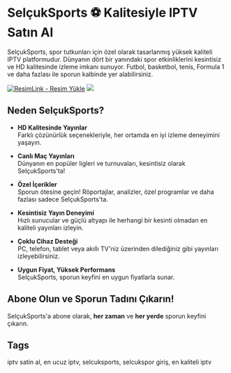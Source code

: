 <meta charset="UTF-8">
<meta name="viewport" content="width=device-width, initial-scale=1.0">

# SelçukSports ⚽ Kalitesiyle IPTV Satın Al

SelçukSports, spor tutkunları için özel olarak tasarlanmış yüksek kaliteli IPTV platformudur. Dünyanın dört bir yanındaki spor etkinliklerini kesintisiz ve HD kalitesinde izleme imkanı sunuyor. Futbol, basketbol, tenis, Formula 1 ve daha fazlası ile sporun kalbinde yer alabilirsiniz.

<a href="https://selcuksports2.com/" title="ResimLink - Resim Yükle"><img src="https://www.selcuksportshd78.biz/images/grnd/selcuk-buton1-min.gif" title="ResimLink - Resim Yükle" alt="ResimLink - Resim Yükle"></a>
<a href="https://selcuksports2.com/">
    <img src="https://www.selcuksportshd78.biz/images/grnd/selcuk-buton1-min.gif" />
</a>
</a>


## Neden SelçukSports?

- **HD Kalitesinde Yayınlar**  
  Farklı çözünürlük seçenekleriyle, her ortamda en iyi izleme deneyimini yaşayın.

- **Canlı Maç Yayınları**  
  Dünyanın en popüler ligleri ve turnuvaları, kesintisiz olarak SelçukSports'ta!

- **Özel İçerikler**  
  Sporun ötesine geçin! Röportajlar, analizler, özel programlar ve daha fazlası sadece SelçukSports'ta.

- **Kesintisiz Yayın Deneyimi**  
  Hızlı sunucular ve güçlü altyapı ile herhangi bir kesinti olmadan en kaliteli yayınları izleyin.

- **Çoklu Cihaz Desteği**  
  PC, telefon, tablet veya akıllı TV'niz üzerinden dilediğiniz gibi yayınları izleyebilirsiniz.

- **Uygun Fiyat, Yüksek Performans**  
  SelçukSports, sporun keyfini en uygun fiyatlarla sunar.

## Abone Olun ve Sporun Tadını Çıkarın!

SelçukSports'a abone olarak, **her zaman** ve **her yerde** sporun keyfini çıkarın.

## Tags

iptv satin al, en ucuz iptv, selcuksports, selcukspor giriş, en kaliteli iptv

